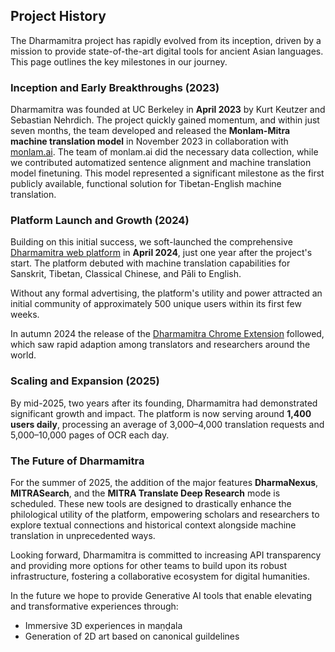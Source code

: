 ## Project History

The Dharmamitra project has rapidly evolved from its inception, driven by a mission to provide state-of-the-art digital tools for ancient Asian languages. This page outlines the key milestones in our journey.

### Inception and Early Breakthroughs (2023)

Dharmamitra was founded at UC Berkeley in **April 2023** by Kurt Keutzer and Sebastian Nehrdich. The project quickly gained momentum, and within just seven months, the team developed and released the **Monlam-Mitra machine translation model** in November 2023 in collaboration with [monlam.ai](https://monlam.ai). The team of monlam.ai did the necessary data collection, while we contributed automatized sentence alignment and machine translation model finetuning. This model represented a significant milestone as the first publicly available, functional solution for Tibetan-English machine translation.

### Platform Launch and Growth (2024)

Building on this initial success, we soft-launched the comprehensive [Dharmamitra web platform](https://dharmamitra.org) in **April 2024**, just one year after the project's start. The platform debuted with machine translation capabilities for Sanskrit, Tibetan, Classical Chinese, and Pāli to English.

Without any formal advertising, the platform's utility and power attracted an initial community of approximately 500 unique users within its first few weeks.

In autumn 2024 the release of the [Dharmamitra Chrome Extension](https://chromewebstore.google.com/detail/dharmamitra-language-tool/jlmleoklbpdehnokplffodjomekoiadl) followed, which saw rapid adaption among translators and researchers around the world. 

### Scaling and Expansion (2025)

By mid-2025, two years after its founding, Dharmamitra had demonstrated significant growth and impact. The platform is now serving around **1,400 users daily**, processing an average of 3,000–4,000 translation requests and 5,000–10,000 pages of OCR each day.

### The Future of Dharmamitra

For the summer of 2025, the addition of the major features **DharmaNexus**, **MITRASearch**, and the **MITRA Translate Deep Research** mode is scheduled. These new tools are designed to drastically enhance the philological utility of the platform, empowering scholars and researchers to explore textual connections and historical context alongside machine translation in unprecedented ways.

Looking forward, Dharmamitra is committed to increasing API transparency and providing more options for other teams to build upon its robust infrastructure, fostering a collaborative ecosystem for digital humanities. 

In the future we hope to provide Generative AI tools that enable elevating and transformative experiences through:

- Immersive 3D experiences in maṇḍala
- Generation of 2D art based on canonical guildelines 